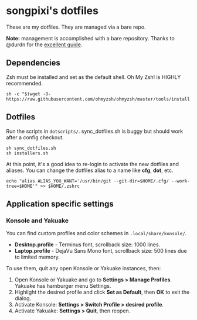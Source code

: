 # songpixi's dotfiles
These are my dotfiles. They are managed via a bare repo.

**Note:** management is accomplished with a bare repository. Thanks to @durdn for the [excellent guide](https://www.atlassian.com/git/tutorials/dotfiles).

## Dependencies
Zsh must be installed and set as the default shell. Oh My Zsh! is HIGHLY recommended.
```
sh -c "$(wget -O- https://raw.githubusercontent.com/ohmyzsh/ohmyzsh/master/tools/install.sh)"
```

## Dotfiles
Run the scripts in `dotscripts/`. sync_dotfiles.sh is buggy but should work after a config checkout.
```
sh sync_dotfiles.sh
sh installers.sh
```
At this point, it's a good idea to re-login to activate the new dotfiles and aliases. You can change the dotfiles alias to a name like **cfg**, **dot**, etc.
```
echo "alias ALIAS_YOU_WANT='/usr/bin/git --git-dir=$HOME/.cfg/ --work-tree=$HOME'" >> $HOME/.zshrc
```

## Application specific settings
### Konsole and Yakuake
You can find custom profiles and color schemes in `.local/share/konsole/`.

* **Desktop.profile** - Terminus font, scrollback size: 1000 lines.
* **Laptop.profile** - DejaVu Sans Mono font, scrollback size: 500 lines due to limited memory.

To use them, quit any open Konsole or Yakuake instances, then:
1. Open Konsole or Yakuake and go to **Settings > Manage Profiles**. Yakuake has hamburger menu Settings.
2. Highlight the desired profile and click **Set as Default**, then **OK** to exit the dialog.
3. Activate Konsole: **Settings > Switch Profile > desired profile**.
4. Activate Yakuake: **Settings > Quit**, then reopen.
